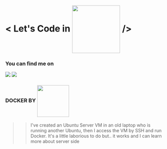 # < Let's Code in <img src="https://www.docker.com/wp-content/uploads/2022/01/Docker-Logo-White-RGB_Horizontal-730x189-1.png.webp" width="150" align="center" /> />


<!--linkedin-->
### You can find me on 
<a href="https://www.linkedin.com/in/icsalgado/" align="center"><img src="https://img.shields.io/badge/LinkedIn-0077B5?style=for-the-badge&logo=linkedin&logoColor=white" ></a>
<a href="https://www.instagram.com/iuricomi/" align="center"><img src="https://img.shields.io/badge/Instagram-E4405F?style=for-the-badge&logo=instagram&logoColor=white" ></a>

### DOCKER BY <a href="https://www.linuxtips.io/home"><img src="https://lwfiles.mycourse.app/633c72fac8c963ec854a3950-public/4bd40f95b2194780fb1fcc79b4aea790.png" width="100px" align="center"></a>

>> I've created an Ubuntu Server VM in an old laptop who is running another Ubuntu, then I access the VM by SSH and run Docker. It's a little laborious to do but.. it works and I can learn more about server side 
